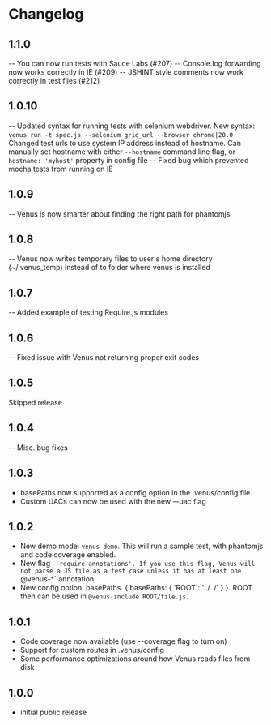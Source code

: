 # Changelog

## 1.1.0

-- You can now run tests with Sauce Labs (#207)
-- Console.log forwarding now works correctly in IE (#209)
-- JSHINT style comments now work correctly in test files (#212)

## 1.0.10

-- Updated syntax for running tests with selenium webdriver. New syntax: `venus run -t spec.js --selenium grid_url --browser chrome|20.0`
-- Changed test urls to use system IP address instead of hostname. Can manually set hostname with either `--hostname` command line flag, or `hostname: 'myhost'` property in config file
-- Fixed bug which prevented mocha tests from running on IE

## 1.0.9

-- Venus is now smarter about finding the right path for phantomjs

## 1.0.8

-- Venus now writes temporary files to user's home directory (~/.venus_temp) instead of to folder where venus is installed

## 1.0.7

-- Added example of testing Require.js modules

## 1.0.6

-- Fixed issue with Venus not returning proper exit codes

## 1.0.5

Skipped release

## 1.0.4

-- Misc. bug fixes

## 1.0.3

- basePaths now supported as a config option in the .venus/config file.
- Custom UACs can now be used with the new --uac flag

## 1.0.2

- New demo mode: `venus demo`. This will run a sample test, with phantomjs and code coverage enabled.
- New flag `--require-annotations'. If you use this flag, Venus will not parse a JS file as a test case unless it has at least one `@venus-*` annotation.
- New config option: basePaths. { basePaths: { 'ROOT': '../../' } }. ROOT then can be used in `@venus-include ROOT/file.js`.

## 1.0.1

- Code coverage now available (use --coverage flag to turn on)
- Support for custom routes in .venus/config
- Some performance optimizations around how Venus reads files from disk

## 1.0.0

- initial public release
